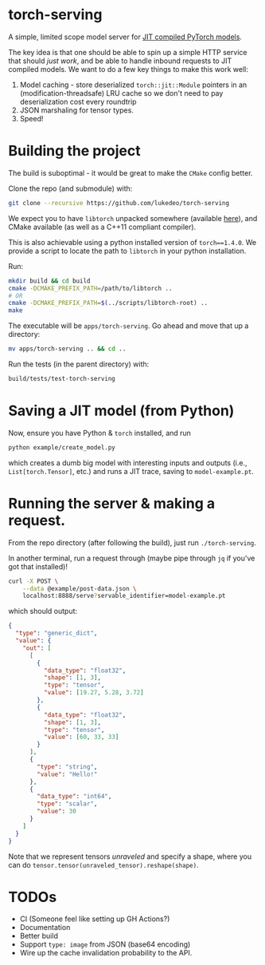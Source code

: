 # torch-serving

A simple, limited scope model server for [JIT compiled PyTorch models](https://pytorch.org/docs/stable/jit.html).

The key idea is that one should be able to spin up a simple HTTP service that should *just work*, and be able to handle inbound requests to JIT compiled models. We want to do a few key things to make this work well:

1. Model caching - store deserialized `torch::jit::Module` pointers in an (modification-threadsafe) LRU cache so we don't need to pay deserialization cost every roundtrip
2. JSON marshaling for tensor types.
3. Speed!

# Building the project

The build is suboptimal - it would be great to make the `CMake` config better. 

Clone the repo (and submodule) with:

```bash
git clone --recursive https://github.com/lukedeo/torch-serving
```

We expect you to have `libtorch` unpacked somewhere (available [here](https://download.pytorch.org/libtorch/nightly/cpu/libtorch-macos-latest.zip)), and CMake available (as well as a C++11 compliant compiler).

This is also achievable using a python installed version of `torch==1.4.0`. We provide a script to locate the path to `libtorch` in your python installation.

Run:

```bash
mkdir build && cd build
cmake -DCMAKE_PREFIX_PATH=/path/to/libtorch ..
# OR
cmake -DCMAKE_PREFIX_PATH=$(../scripts/libtorch-root) ..
make
```

The executable will be `apps/torch-serving`. Go ahead and move that up a directory:

```bash
mv apps/torch-serving .. && cd ..
```

Run the tests (in the parent directory) with:

```bash
build/tests/test-torch-serving
```

# Saving a JIT model (from Python)

Now, ensure you have Python & `torch` installed, and run


```bash
python example/create_model.py
```

which creates a dumb big model with interesting inputs and outputs (i.e., `List[torch.Tensor]`, etc.) and runs a JIT trace, saving to `model-example.pt`.


# Running the server & making a request.

From the repo directory (after following the build), just run `./torch-serving`.

In another terminal, run a request through (maybe pipe through `jq` if you've got that installed)!

```bash
curl -X POST \
    --data @example/post-data.json \
    localhost:8888/serve?servable_identifier=model-example.pt
```

which should output:

```json
{
  "type": "generic_dict",
  "value": {
    "out": [
      [
        {
          "data_type": "float32",
          "shape": [1, 3],
          "type": "tensor",
          "value": [19.27, 5.28, 3.72]
        },
        {
          "data_type": "float32",
          "shape": [1, 3],
          "type": "tensor",
          "value": [60, 33, 33]
        }
      ],
      {
        "type": "string",
        "value": "Hello!"
      },
      {
        "data_type": "int64",
        "type": "scalar",
        "value": 30
      }
    ]
  }
}
```

Note that we represent tensors *unraveled* and specify a shape, where you can do `tensor.tensor(unraveled_tensor).reshape(shape)`.


# TODOs

* CI (Someone feel like setting up GH Actions?)
* Documentation
* Better build
* Support `type: image`  from JSON (base64 encoding)
* Wire up the cache invalidation probability to the API.
